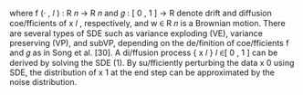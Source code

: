 where f (· , 𝑙 ) : R 𝑛 → R 𝑛 and 𝑔 : [ 0 , 1 ] → R denote drift and diffusion coe/fficients of x 𝑙 , respectively, and w ∈ R 𝑛 is a Brownian motion. There are several types of SDE such as variance exploding (VE), variance preserving (VP), and subVP, depending on the de/finition of coe/fficients f and 𝑔 as in Song et al. [30]. A di/ffusion process { x 𝑙 } 𝑙 ∈[ 0 , 1 ] can be derived by solving the SDE (1). By su/fficiently perturbing the data x 0 using SDE, the distribution of x 1 at the end step can be approximated by the noise distribution.